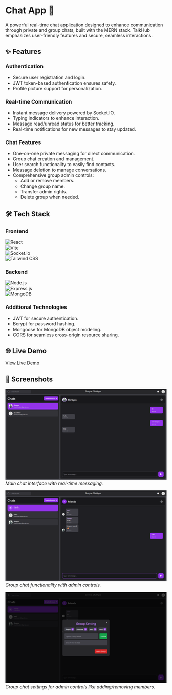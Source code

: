 # Chat App 💬

A powerful real-time chat application designed to enhance communication through private and group chats, built with the MERN stack. TalkHub emphasizes user-friendly features and secure, seamless interactions.

## ✨ Features

### Authentication
- Secure user registration and login.
- JWT token-based authentication ensures safety.
- Profile picture support for personalization.

### Real-time Communication
- Instant message delivery powered by Socket.IO.
- Typing indicators to enhance interaction.
- Message read/unread status for better tracking.
- Real-time notifications for new messages to stay updated.

### Chat Features
- One-on-one private messaging for direct communication.
- Group chat creation and management.
- User search functionality to easily find contacts.
- Message deletion to manage conversations.
- Comprehensive group admin controls:
  - Add or remove members.
  - Change group name.
  - Transfer admin rights.
  - Delete group when needed.

## 🛠️ Tech Stack

### Frontend
![React](https://img.shields.io/badge/React-20232A?style=for-the-badge&logo=react&logoColor=61DAFB)  
![Vite](https://img.shields.io/badge/Vite-646CFF?style=for-the-badge&logo=vite&logoColor=white)  
![Socket.io](https://img.shields.io/badge/Socket.io-black?style=for-the-badge&logo=socket.io&badgeColor=010101)  
![Tailwind CSS](https://img.shields.io/badge/Tailwind_CSS-38B2AC?style=for-the-badge&logo=tailwind-css&logoColor=white)

### Backend
![Node.js](https://img.shields.io/badge/Node.js-339933?style=for-the-badge&logo=nodedotjs&logoColor=white)  
![Express.js](https://img.shields.io/badge/Express.js-000000?style=for-the-badge&logo=express&logoColor=white)  
![MongoDB](https://img.shields.io/badge/MongoDB-4EA94B?style=for-the-badge&logo=mongodb&logoColor=white)

### Additional Technologies
- JWT for secure authentication.
- Bcrypt for password hashing.
- Mongoose for MongoDB object modeling.
- CORS for seamless cross-origin resource sharing.

## 🌐 Live Demo
[View Live Demo](https://chat-appplication.onrender.com/)

## 📱 Screenshots

![Chat Interface](./frontend/public/ChatInterface.png)  
*Main chat interface with real-time messaging.*

![Group Chat](./frontend/public/GroupChat.png)  
*Group chat functionality with admin controls.*

![Group Chat Settings](./frontend/public/GroupChatSetting.png)  
*Group chat settings for admin controls like adding/removing members.*
